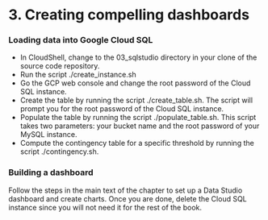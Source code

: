 # 3. Creating compelling dashboards

### Loading data into Google Cloud SQL
* In CloudShell, change to the 03_sqlstudio directory in your clone of the source code repository.
* Run the script ./create_instance.sh
* Go the GCP web console and change the root password of the Cloud SQL instance.
* Create the table by running the script ./create_table.sh. The script will prompt you for the root password of the Cloud SQL instance.
* Populate the table by running the script ./populate_table.sh. This script takes two parameters: your bucket name and the root password of your MySQL instance.
* Compute the contingency table for a specific threshold by running the script ./contingency.sh.

### Building a dashboard
Follow the steps in the main text of the chapter to set up a Data Studio dashboard and create charts. Once you are done, delete the Cloud SQL instance since you will not need it for the rest of the book.
